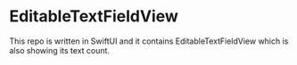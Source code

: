 # EditableTextFieldView
 
 This repo is written in SwiftUI and it contains EditableTextFieldView which is also showing its text count.
